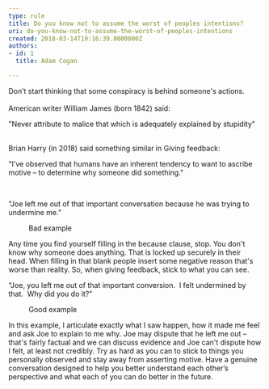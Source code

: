 ```yaml
---
type: rule
title: Do you know not to assume the worst of peoples intentions?
uri: do-you-know-not-to-assume-the-worst-of-peoples-intentions
created: 2018-03-14T19:16:39.0000000Z
authors:
- id: 1
  title: Adam Cogan

---
```




<span class='intro'> ​​​Don’t start thinking that some conspiracy is behind someone's actions.<br><br>American writer William James (born 1842) said&#58;<div><p class="greyBox">&quot;Never attribute to malice that which is adequately explained by stupidity&quot;</p><br>Brian Harry (in 2018) said something similar in&#160;Giving feedback&#58;<br><p class="greyBox">&quot;I’ve observed that humans have an inherent tendency to want to ascribe motive – to determine why someone did something.&quot;<br></p>​<br></div> </span>

<p class="greyBox">“Joe left me out of that important conversation because he was trying to undermine me.”<br></p><dd class="ssw15-rteElement-FigureBad"> Bad example&#160;</dd><p>Any time you find yourself filling in the because clause, stop.&#160;You don't know why someone does anything.&#160;That is locked up securely in their head.&#160;When filling in that blank people insert some negative reason that's worse than reality. So, when giving feedback, stick to what you can see.&#160;</p><p class="greyBox">“Joe, you left me out of that important conversion.&#160; I felt undermined by that.&#160; Why did you do it?”<br></p><dd class="ssw15-rteElement-FigureGood">​Good example​<br></dd><p>In this example, I articulate exactly what I saw happen, how it made me feel and ask Joe to explain to me why.&#160;Joe may dispute that he left me out – that's fairly factual and we can discuss evidence and Joe can't dispute how I felt, at least not credibly. Try as hard as you can to stick to things you personally observed and stay away from asserting motive.&#160;Have a genuine conversation designed to help you better understand each other’s perspective and what each of you can do better in the future.<br>​<br></p>


